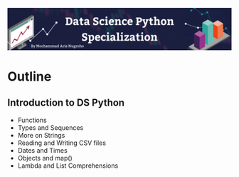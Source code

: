 ![This is an image](https://github.com/arienugroho050396/Data-Science-Python-Specialization/blob/main/header.png)
# Outline
## Introduction to DS Python
- Functions
- Types and Sequences 
- More on Strings
- Reading and Writing CSV files 
- Dates and Times
- Objects and map()
- Lambda and List Comprehensions  
 
